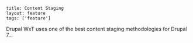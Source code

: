 ```
title: Content Staging
layout: feature
tags: ['feature']
```

Drupal WxT uses one of the best content staging methodologies for Drupal 7...
